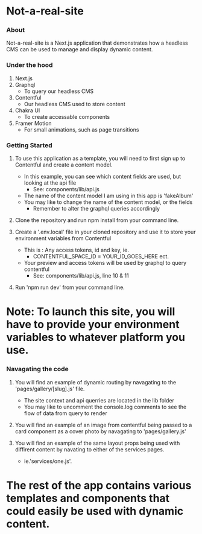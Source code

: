 # Not-a-real-site

### About

Not-a-real-site is a Next.js application that demonstrates how a headless CMS can be used to manage and display dynamic content.

### Under the hood

1. Next.js
2. Graphql
    - To query our headless CMS
3. Contentful
    - Our headless CMS used to store content
4. Chakra UI
    - To create accessable components
5. Framer Motion
    - For small animations, such as page transitions

### Getting Started

1. To use this application as a template, you will need to first sign up to Contentful and create a content model.

    - In this example, you can see which content fields are used, but looking at the api file
        - See: components/lib/api.js
    - The name of the content model I am using in this app is 'fakeAlbum'
    - You may like to change the name of the content model, or the fields
        - Remember to alter the graphql queries accordingly

2. Clone the repository and run npm install from your command line.

3. Create a '.env.local' file in your cloned repository and use it to store your environment variables from Contentful

    - This is : Any access tokens, id and key, ie.
        - CONTENTFUL_SPACE_ID = YOUR_ID_GOES_HERE ect.
    - Your preview and access tokens will be used by graphql to query contentful
        - See: components/lib/api.js, line 10 & 11

4. Run 'npm run dev' from your command line.

# Note: To launch this site, you will have to provide your environment variables to whatever platform you use.

### Navagating the code

1. You will find an example of dynamic routing by navagating to the 'pages/gallery/[slug].js' file.

    - The site context and api querries are located in the lib folder
    - You may like to uncomment the console.log comments to see the flow of data from query to render

2. You will find an example of an image from contentful being passed to a card component as a cover photo by navagating to 'pages/gallery.js'

3. You will find an example of the same layout props being used with diffirent content by navating to either of the services pages.
    - ie.'services/one.js'.

# The rest of the app contains various templates and components that could easily be used with dynamic content.
